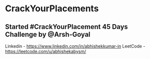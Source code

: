 # CrackYourPlacements

## Started #CrackYourPlacement 45 Days Challenge by @Arsh-Goyal

Linkedin - https://www.linkedin.com/in/abhishekkumar-in LeetCode - https://leetcode.com/u/abhishekabysm/
